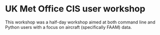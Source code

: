 # UK Met Office CIS user workshop
This workshop was a half-day workshop aimed at both command line and Python users with a focus on aircraft (specifically FAAM) data.
